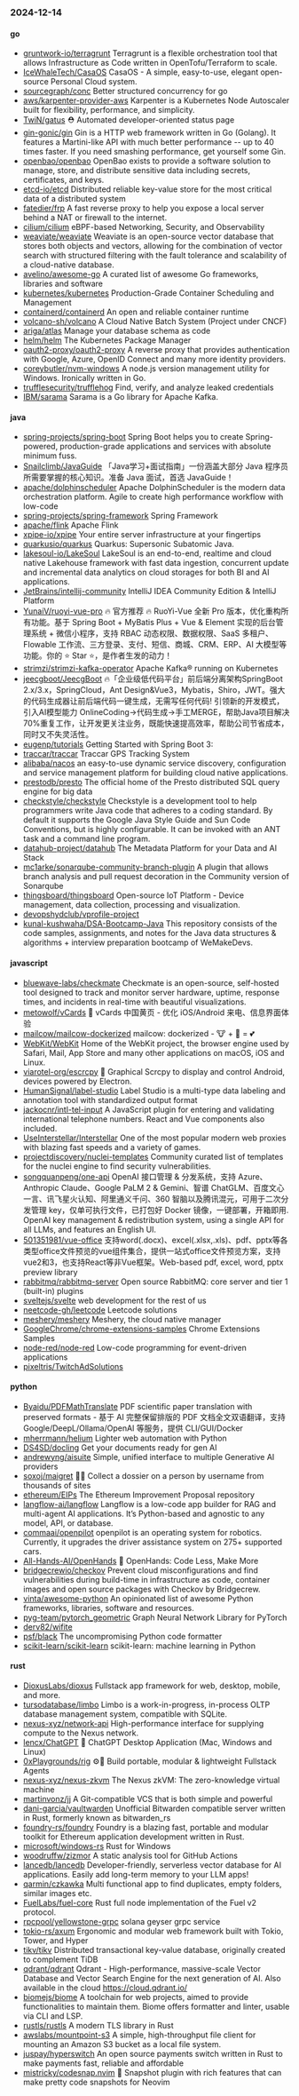 ### 2024-12-14

#### go
* [gruntwork-io/terragrunt](https://github.com/gruntwork-io/terragrunt) Terragrunt is a flexible orchestration tool that allows Infrastructure as Code written in OpenTofu/Terraform to scale.
* [IceWhaleTech/CasaOS](https://github.com/IceWhaleTech/CasaOS) CasaOS - A simple, easy-to-use, elegant open-source Personal Cloud system.
* [sourcegraph/conc](https://github.com/sourcegraph/conc) Better structured concurrency for go
* [aws/karpenter-provider-aws](https://github.com/aws/karpenter-provider-aws) Karpenter is a Kubernetes Node Autoscaler built for flexibility, performance, and simplicity.
* [TwiN/gatus](https://github.com/TwiN/gatus) ⛑ Automated developer-oriented status page
* [gin-gonic/gin](https://github.com/gin-gonic/gin) Gin is a HTTP web framework written in Go (Golang). It features a Martini-like API with much better performance -- up to 40 times faster. If you need smashing performance, get yourself some Gin.
* [openbao/openbao](https://github.com/openbao/openbao) OpenBao exists to provide a software solution to manage, store, and distribute sensitive data including secrets, certificates, and keys.
* [etcd-io/etcd](https://github.com/etcd-io/etcd) Distributed reliable key-value store for the most critical data of a distributed system
* [fatedier/frp](https://github.com/fatedier/frp) A fast reverse proxy to help you expose a local server behind a NAT or firewall to the internet.
* [cilium/cilium](https://github.com/cilium/cilium) eBPF-based Networking, Security, and Observability
* [weaviate/weaviate](https://github.com/weaviate/weaviate) Weaviate is an open-source vector database that stores both objects and vectors, allowing for the combination of vector search with structured filtering with the fault tolerance and scalability of a cloud-native database​.
* [avelino/awesome-go](https://github.com/avelino/awesome-go) A curated list of awesome Go frameworks, libraries and software
* [kubernetes/kubernetes](https://github.com/kubernetes/kubernetes) Production-Grade Container Scheduling and Management
* [containerd/containerd](https://github.com/containerd/containerd) An open and reliable container runtime
* [volcano-sh/volcano](https://github.com/volcano-sh/volcano) A Cloud Native Batch System (Project under CNCF)
* [ariga/atlas](https://github.com/ariga/atlas) Manage your database schema as code
* [helm/helm](https://github.com/helm/helm) The Kubernetes Package Manager
* [oauth2-proxy/oauth2-proxy](https://github.com/oauth2-proxy/oauth2-proxy) A reverse proxy that provides authentication with Google, Azure, OpenID Connect and many more identity providers.
* [coreybutler/nvm-windows](https://github.com/coreybutler/nvm-windows) A node.js version management utility for Windows. Ironically written in Go.
* [trufflesecurity/trufflehog](https://github.com/trufflesecurity/trufflehog) Find, verify, and analyze leaked credentials
* [IBM/sarama](https://github.com/IBM/sarama) Sarama is a Go library for Apache Kafka.

#### java
* [spring-projects/spring-boot](https://github.com/spring-projects/spring-boot) Spring Boot helps you to create Spring-powered, production-grade applications and services with absolute minimum fuss.
* [Snailclimb/JavaGuide](https://github.com/Snailclimb/JavaGuide) 「Java学习+面试指南」一份涵盖大部分 Java 程序员所需要掌握的核心知识。准备 Java 面试，首选 JavaGuide！
* [apache/dolphinscheduler](https://github.com/apache/dolphinscheduler) Apache DolphinScheduler is the modern data orchestration platform. Agile to create high performance workflow with low-code
* [spring-projects/spring-framework](https://github.com/spring-projects/spring-framework) Spring Framework
* [apache/flink](https://github.com/apache/flink) Apache Flink
* [xpipe-io/xpipe](https://github.com/xpipe-io/xpipe) Your entire server infrastructure at your fingertips
* [quarkusio/quarkus](https://github.com/quarkusio/quarkus) Quarkus: Supersonic Subatomic Java.
* [lakesoul-io/LakeSoul](https://github.com/lakesoul-io/LakeSoul) LakeSoul is an end-to-end, realtime and cloud native Lakehouse framework with fast data ingestion, concurrent update and incremental data analytics on cloud storages for both BI and AI applications.
* [JetBrains/intellij-community](https://github.com/JetBrains/intellij-community) IntelliJ IDEA Community Edition & IntelliJ Platform
* [YunaiV/ruoyi-vue-pro](https://github.com/YunaiV/ruoyi-vue-pro) 🔥 官方推荐 🔥 RuoYi-Vue 全新 Pro 版本，优化重构所有功能。基于 Spring Boot + MyBatis Plus + Vue & Element 实现的后台管理系统 + 微信小程序，支持 RBAC 动态权限、数据权限、SaaS 多租户、Flowable 工作流、三方登录、支付、短信、商城、CRM、ERP、AI 大模型等功能。你的 ⭐️ Star ⭐️，是作者生发的动力！
* [strimzi/strimzi-kafka-operator](https://github.com/strimzi/strimzi-kafka-operator) Apache Kafka® running on Kubernetes
* [jeecgboot/JeecgBoot](https://github.com/jeecgboot/JeecgBoot) 🔥「企业级低代码平台」前后端分离架构SpringBoot 2.x/3.x，SpringCloud，Ant Design&Vue3，Mybatis，Shiro，JWT。强大的代码生成器让前后端代码一键生成，无需写任何代码! 引领新的开发模式，引入AI模型能力 OnlineCoding->代码生成->手工MERGE，帮助Java项目解决70%重复工作，让开发更关注业务，既能快速提高效率，帮助公司节省成本，同时又不失灵活性。
* [eugenp/tutorials](https://github.com/eugenp/tutorials) Getting Started with Spring Boot 3:
* [traccar/traccar](https://github.com/traccar/traccar) Traccar GPS Tracking System
* [alibaba/nacos](https://github.com/alibaba/nacos) an easy-to-use dynamic service discovery, configuration and service management platform for building cloud native applications.
* [prestodb/presto](https://github.com/prestodb/presto) The official home of the Presto distributed SQL query engine for big data
* [checkstyle/checkstyle](https://github.com/checkstyle/checkstyle) Checkstyle is a development tool to help programmers write Java code that adheres to a coding standard. By default it supports the Google Java Style Guide and Sun Code Conventions, but is highly configurable. It can be invoked with an ANT task and a command line program.
* [datahub-project/datahub](https://github.com/datahub-project/datahub) The Metadata Platform for your Data and AI Stack
* [mc1arke/sonarqube-community-branch-plugin](https://github.com/mc1arke/sonarqube-community-branch-plugin) A plugin that allows branch analysis and pull request decoration in the Community version of Sonarqube
* [thingsboard/thingsboard](https://github.com/thingsboard/thingsboard) Open-source IoT Platform - Device management, data collection, processing and visualization.
* [devopshydclub/vprofile-project](https://github.com/devopshydclub/vprofile-project)
* [kunal-kushwaha/DSA-Bootcamp-Java](https://github.com/kunal-kushwaha/DSA-Bootcamp-Java) This repository consists of the code samples, assignments, and notes for the Java data structures & algorithms + interview preparation bootcamp of WeMakeDevs.

#### javascript
* [bluewave-labs/checkmate](https://github.com/bluewave-labs/checkmate) Checkmate is an open-source, self-hosted tool designed to track and monitor server hardware, uptime, response times, and incidents in real-time with beautiful visualizations.
* [metowolf/vCards](https://github.com/metowolf/vCards) 📡️ vCards 中国黄页 - 优化 iOS/Android 来电、信息界面体验
* [mailcow/mailcow-dockerized](https://github.com/mailcow/mailcow-dockerized) mailcow: dockerized - 🐮 + 🐋 = 💕
* [WebKit/WebKit](https://github.com/WebKit/WebKit) Home of the WebKit project, the browser engine used by Safari, Mail, App Store and many other applications on macOS, iOS and Linux.
* [viarotel-org/escrcpy](https://github.com/viarotel-org/escrcpy) 📱 Graphical Scrcpy to display and control Android, devices powered by Electron.
* [HumanSignal/label-studio](https://github.com/HumanSignal/label-studio) Label Studio is a multi-type data labeling and annotation tool with standardized output format
* [jackocnr/intl-tel-input](https://github.com/jackocnr/intl-tel-input) A JavaScript plugin for entering and validating international telephone numbers. React and Vue components also included.
* [UseInterstellar/Interstellar](https://github.com/UseInterstellar/Interstellar) One of the most popular modern web proxies with blazing fast speeds and a variety of games.
* [projectdiscovery/nuclei-templates](https://github.com/projectdiscovery/nuclei-templates) Community curated list of templates for the nuclei engine to find security vulnerabilities.
* [songquanpeng/one-api](https://github.com/songquanpeng/one-api) OpenAI 接口管理 & 分发系统，支持 Azure、Anthropic Claude、Google PaLM 2 & Gemini、智谱 ChatGLM、百度文心一言、讯飞星火认知、阿里通义千问、360 智脑以及腾讯混元，可用于二次分发管理 key，仅单可执行文件，已打包好 Docker 镜像，一键部署，开箱即用. OpenAI key management & redistribution system, using a single API for all LLMs, and features an English UI.
* [501351981/vue-office](https://github.com/501351981/vue-office) 支持word(.docx)、excel(.xlsx,.xls)、pdf、pptx等各类型office文件预览的vue组件集合，提供一站式office文件预览方案，支持vue2和3，也支持React等非Vue框架。Web-based pdf, excel, word, pptx preview library
* [rabbitmq/rabbitmq-server](https://github.com/rabbitmq/rabbitmq-server) Open source RabbitMQ: core server and tier 1 (built-in) plugins
* [sveltejs/svelte](https://github.com/sveltejs/svelte) web development for the rest of us
* [neetcode-gh/leetcode](https://github.com/neetcode-gh/leetcode) Leetcode solutions
* [meshery/meshery](https://github.com/meshery/meshery) Meshery, the cloud native manager
* [GoogleChrome/chrome-extensions-samples](https://github.com/GoogleChrome/chrome-extensions-samples) Chrome Extensions Samples
* [node-red/node-red](https://github.com/node-red/node-red) Low-code programming for event-driven applications
* [pixeltris/TwitchAdSolutions](https://github.com/pixeltris/TwitchAdSolutions)

#### python
* [Byaidu/PDFMathTranslate](https://github.com/Byaidu/PDFMathTranslate) PDF scientific paper translation with preserved formats - 基于 AI 完整保留排版的 PDF 文档全文双语翻译，支持 Google/DeepL/Ollama/OpenAI 等服务，提供 CLI/GUI/Docker
* [mherrmann/helium](https://github.com/mherrmann/helium) Lighter web automation with Python
* [DS4SD/docling](https://github.com/DS4SD/docling) Get your documents ready for gen AI
* [andrewyng/aisuite](https://github.com/andrewyng/aisuite) Simple, unified interface to multiple Generative AI providers
* [soxoj/maigret](https://github.com/soxoj/maigret) 🕵️‍♂️ Collect a dossier on a person by username from thousands of sites
* [ethereum/EIPs](https://github.com/ethereum/EIPs) The Ethereum Improvement Proposal repository
* [langflow-ai/langflow](https://github.com/langflow-ai/langflow) Langflow is a low-code app builder for RAG and multi-agent AI applications. It’s Python-based and agnostic to any model, API, or database.
* [commaai/openpilot](https://github.com/commaai/openpilot) openpilot is an operating system for robotics. Currently, it upgrades the driver assistance system on 275+ supported cars.
* [All-Hands-AI/OpenHands](https://github.com/All-Hands-AI/OpenHands) 🙌 OpenHands: Code Less, Make More
* [bridgecrewio/checkov](https://github.com/bridgecrewio/checkov) Prevent cloud misconfigurations and find vulnerabilities during build-time in infrastructure as code, container images and open source packages with Checkov by Bridgecrew.
* [vinta/awesome-python](https://github.com/vinta/awesome-python) An opinionated list of awesome Python frameworks, libraries, software and resources.
* [pyg-team/pytorch_geometric](https://github.com/pyg-team/pytorch_geometric) Graph Neural Network Library for PyTorch
* [derv82/wifite](https://github.com/derv82/wifite)
* [psf/black](https://github.com/psf/black) The uncompromising Python code formatter
* [scikit-learn/scikit-learn](https://github.com/scikit-learn/scikit-learn) scikit-learn: machine learning in Python

#### rust
* [DioxusLabs/dioxus](https://github.com/DioxusLabs/dioxus) Fullstack app framework for web, desktop, mobile, and more.
* [tursodatabase/limbo](https://github.com/tursodatabase/limbo) Limbo is a work-in-progress, in-process OLTP database management system, compatible with SQLite.
* [nexus-xyz/network-api](https://github.com/nexus-xyz/network-api) High-performance interface for supplying compute to the Nexus network.
* [lencx/ChatGPT](https://github.com/lencx/ChatGPT) 🔮 ChatGPT Desktop Application (Mac, Windows and Linux)
* [0xPlaygrounds/rig](https://github.com/0xPlaygrounds/rig) ⚙️🦀 Build portable, modular & lightweight Fullstack Agents
* [nexus-xyz/nexus-zkvm](https://github.com/nexus-xyz/nexus-zkvm) The Nexus zkVM: The zero-knowledge virtual machine
* [martinvonz/jj](https://github.com/martinvonz/jj) A Git-compatible VCS that is both simple and powerful
* [dani-garcia/vaultwarden](https://github.com/dani-garcia/vaultwarden) Unofficial Bitwarden compatible server written in Rust, formerly known as bitwarden_rs
* [foundry-rs/foundry](https://github.com/foundry-rs/foundry) Foundry is a blazing fast, portable and modular toolkit for Ethereum application development written in Rust.
* [microsoft/windows-rs](https://github.com/microsoft/windows-rs) Rust for Windows
* [woodruffw/zizmor](https://github.com/woodruffw/zizmor) A static analysis tool for GitHub Actions
* [lancedb/lancedb](https://github.com/lancedb/lancedb) Developer-friendly, serverless vector database for AI applications. Easily add long-term memory to your LLM apps!
* [qarmin/czkawka](https://github.com/qarmin/czkawka) Multi functional app to find duplicates, empty folders, similar images etc.
* [FuelLabs/fuel-core](https://github.com/FuelLabs/fuel-core) Rust full node implementation of the Fuel v2 protocol.
* [rpcpool/yellowstone-grpc](https://github.com/rpcpool/yellowstone-grpc) solana geyser grpc service
* [tokio-rs/axum](https://github.com/tokio-rs/axum) Ergonomic and modular web framework built with Tokio, Tower, and Hyper
* [tikv/tikv](https://github.com/tikv/tikv) Distributed transactional key-value database, originally created to complement TiDB
* [qdrant/qdrant](https://github.com/qdrant/qdrant) Qdrant - High-performance, massive-scale Vector Database and Vector Search Engine for the next generation of AI. Also available in the cloud https://cloud.qdrant.io/
* [biomejs/biome](https://github.com/biomejs/biome) A toolchain for web projects, aimed to provide functionalities to maintain them. Biome offers formatter and linter, usable via CLI and LSP.
* [rustls/rustls](https://github.com/rustls/rustls) A modern TLS library in Rust
* [awslabs/mountpoint-s3](https://github.com/awslabs/mountpoint-s3) A simple, high-throughput file client for mounting an Amazon S3 bucket as a local file system.
* [juspay/hyperswitch](https://github.com/juspay/hyperswitch) An open source payments switch written in Rust to make payments fast, reliable and affordable
* [mistricky/codesnap.nvim](https://github.com/mistricky/codesnap.nvim) 📸 Snapshot plugin with rich features that can make pretty code snapshots for Neovim
